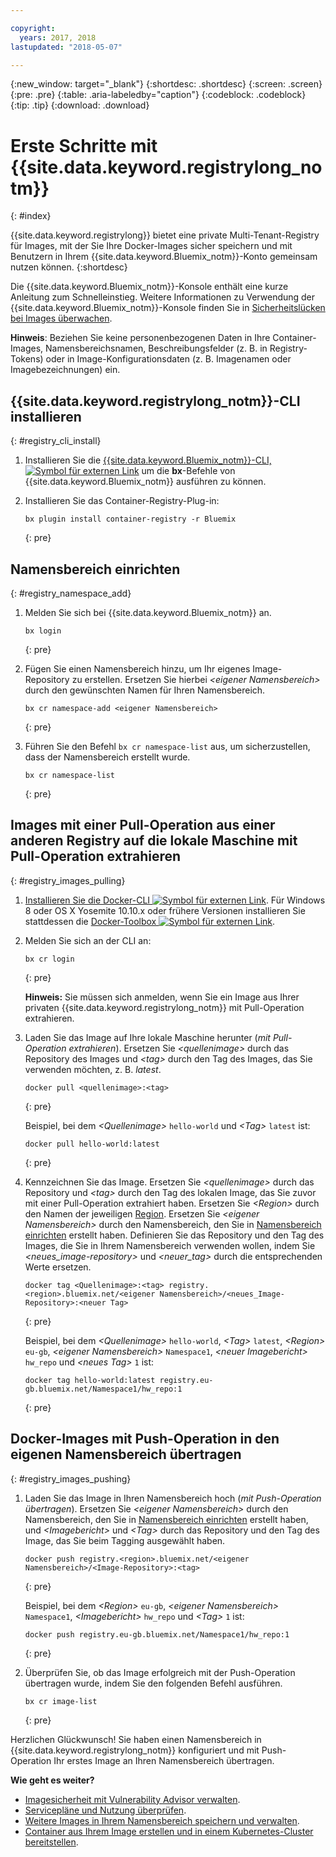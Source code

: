 ```yaml
---

copyright:
  years: 2017, 2018
lastupdated: "2018-05-07"

---
```


{:new_window: target="_blank"}
{:shortdesc: .shortdesc}
{:screen: .screen}
{:pre: .pre}
{:table: .aria-labeledby="caption"}
{:codeblock: .codeblock}
{:tip: .tip}
{:download: .download}



# Erste Schritte mit {{site.data.keyword.registrylong_notm}}
{: #index}

{{site.data.keyword.registrylong}} bietet eine private Multi-Tenant-Registry für Images, mit der Sie Ihre Docker-Images sicher speichern und mit Benutzern in Ihrem {{site.data.keyword.Bluemix_notm}}-Konto gemeinsam nutzen können.
{:shortdesc}

Die {{site.data.keyword.Bluemix_notm}}-Konsole enthält eine kurze Anleitung zum Schnelleinstieg. Weitere Informationen zu Verwendung der {{site.data.keyword.Bluemix_notm}}-Konsole finden Sie in [Sicherheitslücken bei Images überwachen](registry_ui.html).

**Hinweis**: Beziehen Sie keine personenbezogenen Daten in Ihre Container-Images, Namensbereichsnamen, Beschreibungsfelder (z. B. in Registry-Tokens) oder in Image-Konfigurationsdaten (z. B. Imagenamen oder Imagebezeichnungen) ein.



## {{site.data.keyword.registrylong_notm}}-CLI installieren
{: #registry_cli_install}

1.  Installieren Sie die [{{site.data.keyword.Bluemix_notm}}-CLI, ![Symbol für externen Link](../../icons/launch-glyph.svg "Symbol für externen Link")](http://clis.ng.bluemix.net/ui/home.html) um die **bx**-Befehle von {{site.data.keyword.Bluemix_notm}} ausführen zu können.
2.  Installieren Sie das Container-Registry-Plug-in:

    ```
    bx plugin install container-registry -r Bluemix
    ```
    {: pre}


## Namensbereich einrichten
{: #registry_namespace_add}

1.  Melden Sie sich bei {{site.data.keyword.Bluemix_notm}} an.

    ```
    bx login
    ```
    {: pre}

2.  Fügen Sie einen Namensbereich hinzu, um Ihr eigenes Image-Repository zu erstellen. Ersetzen Sie hierbei _&lt;eigener Namensbereich&gt;_ durch den gewünschten Namen für Ihren Namensbereich.

    ```
    bx cr namespace-add <eigener Namensbereich>
    ```
    {: pre}

3.  Führen Sie den Befehl `bx cr namespace-list` aus, um sicherzustellen, dass der Namensbereich erstellt wurde.

    ```
    bx cr namespace-list
    ```
    {: pre}



## Images mit einer Pull-Operation aus einer anderen Registry auf die lokale Maschine mit Pull-Operation extrahieren
{: #registry_images_pulling}

1.  [Installieren Sie die Docker-CLI ![Symbol für externen Link](../../icons/launch-glyph.svg "Symbol für externen Link")](https://www.docker.com/community-edition#/download). Für Windows 8 oder OS X Yosemite 10.10.x oder frühere Versionen installieren Sie stattdessen die [Docker-Toolbox ![Symbol für externen Link](../../icons/launch-glyph.svg "Symbol für externen Link")](https://www.docker.com/products/docker-toolbox).

2.  Melden Sie sich an der CLI an:

    ```
    bx cr login
    ```
    {: pre}

    **Hinweis:** Sie müssen sich anmelden, wenn Sie ein Image aus Ihrer privaten {{site.data.keyword.registrylong_notm}} mit Pull-Operation extrahieren.

3.  Laden Sie das Image auf Ihre lokale Maschine herunter (_mit Pull-Operation extrahieren_). Ersetzen Sie _&lt;quellenimage&gt;_ durch das Repository des Images und _&lt;tag&gt;_ durch den Tag des Images, das Sie verwenden möchten, z. B. _latest_.

    ```
    docker pull <quellenimage>:<tag>
    ```
    {: pre}

    Beispiel, bei dem _&lt;Quellenimage&gt;_ `hello-world` und _&lt;Tag&gt;_ `latest` ist:

    ```
    docker pull hello-world:latest
    ```
    {: pre}

4.  Kennzeichnen Sie das Image. Ersetzen Sie _&lt;quellenimage&gt;_ durch das Repository und _&lt;tag&gt;_ durch den Tag des lokalen Image, das Sie zuvor mit einer Pull-Operation extrahiert haben. Ersetzen Sie _&lt;Region&gt;_ durch den Namen der jeweiligen [Region](registry_overview.html#registry_regions). Ersetzen Sie _&lt;eigener Namensbereich&gt;_ durch den Namensbereich, den Sie in [Namensbereich einrichten](index.html#registry_namespace_add) erstellt haben. Definieren Sie das Repository und den Tag des Images, die Sie in Ihrem Namensbereich verwenden wollen, indem Sie _&lt;neues_image-repository&gt;_ und _&lt;neuer_tag&gt;_ durch die entsprechenden Werte ersetzen.

    ```
    docker tag <Quellenimage>:<tag> registry.<region>.bluemix.net/<eigener Namensbereich>/<neues_Image-Repository>:<neuer Tag>
    ```
    {: pre}

    Beispiel, bei dem _&lt;Quellenimage&gt;_ `hello-world`, _&lt;Tag&gt;_ `latest`, _&lt;Region&gt;_ `eu-gb`, _&lt;eigener Namensbereich&gt;_ `Namespace1`, _&lt;neuer Imagebericht&gt;_ `hw_repo` und _&lt;neues Tag&gt;_ `1` ist:

    ```
    docker tag hello-world:latest registry.eu-gb.bluemix.net/Namespace1/hw_repo:1
    ```
    {: pre}



## Docker-Images mit Push-Operation in den eigenen Namensbereich übertragen
{: #registry_images_pushing}

1.  Laden Sie das Image in Ihren Namensbereich hoch (_mit Push-Operation übertragen_). Ersetzen Sie _&lt;eigener Namensbereich&gt;_ durch den Namensbereich,  den Sie in [Namensbereich einrichten](index.html#registry_namespace_add) erstellt haben, und _&lt;Imagebericht&gt;_ und _&lt;Tag&gt;_ durch das Repository und den Tag des Image, das Sie beim Tagging ausgewählt haben.

    ```
    docker push registry.<region>.bluemix.net/<eigener Namensbereich>/<Image-Repository>:<tag>
    ```
    {: pre}

    Beispiel, bei dem _&lt;Region&gt;_ `eu-gb`, _&lt;eigener Namensbereich&gt;_ `Namespace1`,
_&lt;Imagebericht&gt;_ `hw_repo` und _&lt;Tag&gt;_ `1` ist:

    ```
    docker push registry.eu-gb.bluemix.net/Namespace1/hw_repo:1
    ```
    {: pre}

2.  Überprüfen Sie, ob das Image erfolgreich mit der Push-Operation übertragen wurde, indem Sie den folgenden Befehl ausführen.

    ```
    bx cr image-list
    ```
    {: pre}


Herzlichen Glückwunsch! Sie haben einen Namensbereich in {{site.data.keyword.registrylong_notm}} konfiguriert und mit Push-Operation Ihr erstes Image an Ihren Namensbereich übertragen.


**Wie geht es weiter?**

-   [Imagesicherheit mit Vulnerability Advisor verwalten](../va/va_index.html).
-   [Servicepläne und Nutzung überprüfen](registry_overview.html#registry_plans).
-   [Weitere Images in Ihrem Namensbereich speichern und verwalten](registry_images_.html).
-   [Container aus Ihrem Image erstellen und in einem Kubernetes-Cluster bereitstellen](../../containers/cs_clusters.html).


